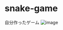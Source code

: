 # snake-game
自分作ったゲーム
![image](https://user-images.githubusercontent.com/50653521/156275207-d721c1e9-0eb7-447f-a8e5-3df99a943515.png)
